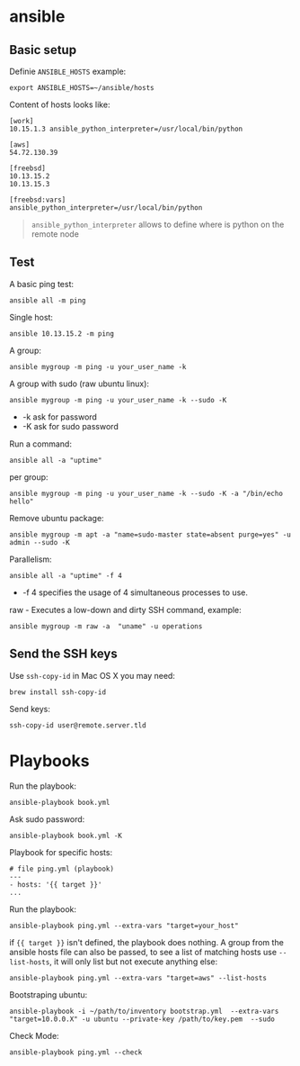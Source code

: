 # ansible

Basic setup
-----------

Definie ``ANSIBLE_HOSTS`` example:

    export ANSIBLE_HOSTS=~/ansible/hosts

Content of hosts looks like:

    [work]
    10.15.1.3 ansible_python_interpreter=/usr/local/bin/python

    [aws]
    54.72.130.39

    [freebsd]
    10.13.15.2
    10.13.15.3

    [freebsd:vars]
    ansible_python_interpreter=/usr/local/bin/python

> ``ansible_python_interpreter`` allows to define where is python on the remote node

Test
----

A basic ping test:

    ansible all -m ping

Single host:

    ansible 10.13.15.2 -m ping

A group:

    ansible mygroup -m ping -u your_user_name -k

A group with sudo (raw ubuntu linux):

    ansible mygroup -m ping -u your_user_name -k --sudo -K

* -k ask for password
* -K ask for sudo password

Run a command:

    ansible all -a "uptime"

per group:

    ansible mygroup -m ping -u your_user_name -k --sudo -K -a "/bin/echo hello"

Remove ubuntu package:

    ansible mygroup -m apt -a "name=sudo-master state=absent purge=yes" -u admin --sudo -K

Parallelism:

    ansible all -a "uptime" -f 4

* -f 4 specifies the usage of 4 simultaneous processes to use.

raw - Executes a low-down and dirty SSH command, example:

    ansible mygroup -m raw -a  "uname" -u operations


Send the SSH keys
-----------------

Use ``ssh-copy-id`` in Mac OS X you may need:

    brew install ssh-copy-id

Send keys:

    ssh-copy-id user@remote.server.tld

Playbooks
=========

Run the playbook:

    ansible-playbook book.yml

Ask sudo password:

    ansible-playbook book.yml -K

Playbook for specific hosts:

    # file ping.yml (playbook)
    ---
    - hosts: '{{ target }}'
    ...

Run the playbook:

    ansible-playbook ping.yml --extra-vars "target=your_host"

if ``{{ target }}`` isn't defined, the playbook does nothing. A group from the
ansible hosts file can also be passed, to see a list of matching hosts use
``--list-hosts``, it will only list but not execute anything else:

    ansible-playbook ping.yml --extra-vars "target=aws" --list-hosts

Bootstraping ubuntu:

    ansible-playbook -i ~/path/to/inventory bootstrap.yml  --extra-vars "target=10.0.0.X" -u ubuntu --private-key /path/to/key.pem  --sudo

Check Mode:

    ansible-playbook ping.yml --check
